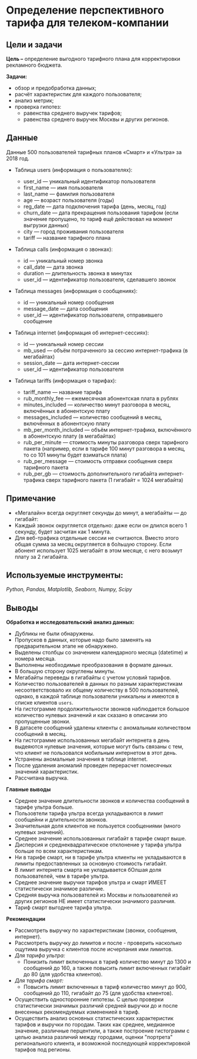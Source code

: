 # Определение перспективного тарифа для телеком-компании

## Цели и задачи

**Цель –** определение выгодного тарифного плана для корректировки рекламного бюджета.

**Задачи:**
- обзор и предобработка данных;
- расчёт характеристик для каждого пользователя;
- анализ метрик;
- проверка гипотез:
    - равенства среднего выручек тарифов;
    - равенства среднего выручек Москвы и других регионов.

## Данные
Данные 500 пользователей тарифных планов «Смарт» и «Ультра» за 2018 год.

- Таблица users (информация о пользователях):
    - user_id — уникальный идентификатор пользователя
    - first_name — имя пользователя
    - last_name — фамилия пользователя
    - age — возраст пользователя (годы)
    - reg_date — дата подключения тарифа (день, месяц, год)
    - churn_date — дата прекращения пользования тарифом (если значение пропущено, то тариф ещё действовал на момент выгрузки данных)
    - city — город проживания пользователя
    - tariff — название тарифного плана

- Таблица calls (информация о звонках):
    - id — уникальный номер звонка
    - call_date — дата звонка
    - duration — длительность звонка в минутах
    - user_id — идентификатор пользователя, сделавшего звонок

- Таблица messages (информация о сообщениях):
    - id — уникальный номер сообщения
    - message_date — дата сообщения
    - user_id — идентификатор пользователя, отправившего сообщение

- Таблица internet (информация об интернет-сессиях):
    - id — уникальный номер сессии
    - mb_used — объём потраченного за сессию интернет-трафика (в мегабайтах)
    - session_date — дата интернет-сессии
    - user_id — идентификатор пользователя

- Таблица tariffs (информация о тарифах):
    - tariff_name — название тарифа
    - rub_monthly_fee — ежемесячная абонентская плата в рублях
    - minutes_included — количество минут разговора в месяц, включённых в абонентскую плату
    - messages_included — количество сообщений в месяц, включённых в абонентскую плату
    - mb_per_month_included — объём интернет-трафика, включённого в абонентскую плату (в мегабайтах)
    - rub_per_minute — стоимость минуты разговора сверх тарифного пакета (например, если в тарифе 100 минут разговора в месяц, то со 101 минуты будет взиматься плата)
    - rub_per_message — стоимость отправки сообщения сверх тарифного пакета
    - rub_per_gb — стоимость дополнительного гигабайта интернет-трафика сверх тарифного пакета (1 гигабайт = 1024 мегабайта)

## Примечание
- «Мегалайн» всегда округляет секунды до минут, а мегабайты — до гигабайт:
- Каждый звонок округляется отдельно: даже если он длился всего 1 секунду, будет засчитан как 1 минута. 
- Для веб-трафика отдельные сессии не считаются. Вместо этого общая сумма за месяц округляется в бо́льшую сторону. Если абонент использует 1025 мегабайт в этом месяце, с него возьмут плату за 2 гигабайта.

## Используемые инструменты: 
*Python, Pandas, Matplotlib, Seaborn, Numpy, Scipy*

## Выводы
**Обработка и исследовательский анализ данных:**
- Дубликы не были обнаружены.
- Пропусков в данных, которые надо было заменять на предварительном этапе не обнаружено.
- Выделены столбцы со значением календарного месяца (datetime) и номера месяца.
- Выполнены необходимые преобразования в формате данных.
- В большую сторону округлены минуты.
- Мегабайты переведы в гигабайты с учетом условий тарифов.
- Количество пользователей в данных по разным характеристикам несоответствовало их общему количеству в 500 пользователей, однако, в каждой таблице пользователи уникальны и имеются в списке клиентов `users`.
- На гистограмме продолжительности звонков наблюдается большое количество нулевых значений и как сказано в описании это пропущенные звонки.
- В датасете сообщений удалены клиенты с аномальным количеством сообщений в месяц.
- На гистограмме использованных мегабайт интернета в день выдеяются нулевые значения, которые могут быть связаны с тем, что клиент не пользовался мобильным интернетом в этот день.
- Устранены аномальные значения в таблице internet.
- После удаления аномалий проведен перерасчет помесячных значений характеристик.
- Рассчитана выручка.

**Главные выводы**
- Среднее значение длительности звонков и количества сообщений в тарифе ультра больше.
- Пользовтели тарифа ультра всегда укладываются в лимит сообщейни и длительности звонков.
- Значительная доля клиентов не пользуется сообщениями (много нулевых значений).
- Среднее значение использованных гигабайт в тарифе смарт выше.
- Дисперсия и среднеквадратическое отклонение у тарифа ультра больше по всем характеристикам.
- Ни в тарифе смарт, ни в тарифе ультра клиенты не укладываются в лимиты предоставленных за основную стоимость гигабайт.
- В лимит интернета смарта не укладывается бОлшая доля пользователей, чем в тарифе ультра.
- Среднее значение выручки тарифов ультра и смарт ИМЕЕТ статистически значимое различие.
- Средняя выручка пользователей из Москвы и пользователей из других регионов НЕ имеет статистически значимого различия.</span>
- Тариф смарт выгоднее тарифа ультра.

**Рекомендации**
- Рассмотреть выручку по характеристикам (звонки, сообщения, интернет).
- Рассмотреть выручку до лимитов и после - проверить насколько ощутима выручка с клиентов после исчерпания ими лимитов.
- *Для тарифа ультра:*
    -  Понизить лимит включенных в тариф количество минут до 1300 и сообщений до 160, а также повысить лимит включенных гигабайт до 80 (для удобства клиентов).
- *Для тарифа смарт:*
    -  Повысить лимит включенных в тариф количество минут до 900, сообщений до 110, гигабайт до 75 (для удобства клиентов).
- Осуществить односторонние гипотезы. С целью проверки статистически значимых различий средней выручки до и после внесенных рекомендуемых измененией в тариф.
- Осуществить анализ основных статистических характеристик тарифов и выручки по городам. Таких как среднее, медианное значение, различные перцентили, а также построение гистограмм с целью анализа различий между городами, оценки "портрета" регионального клиента, и возможной последующей корректировкой тарифов под регионы.
